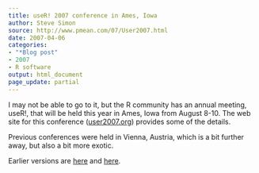 ```yaml
---
title: useR! 2007 conference in Ames, Iowa
author: Steve Simon
source: http://www.pmean.com/07/User2007.html
date: 2007-04-06
categories:
- "*Blog post"
- 2007
- R software
output: html_document
page_update: partial
---
```


I may not be able to go to it, but the R community has an annual meeting, useR!, that will be held this year in Ames, Iowa from August 8-10. The web site for this conference ([user2007.org][use1]) provides some of the details.

Previous conferences were held in Vienna, Austria, which is a bit further away, but also a bit more exotic.

Earlier versions are [here][sim1] and [here][sim2].

[sim1]: http://www.pmean.com/07/User2007.html
[sim2]: http://new.pmean.com/user-2007/

[use1]: http://user2007.org/
